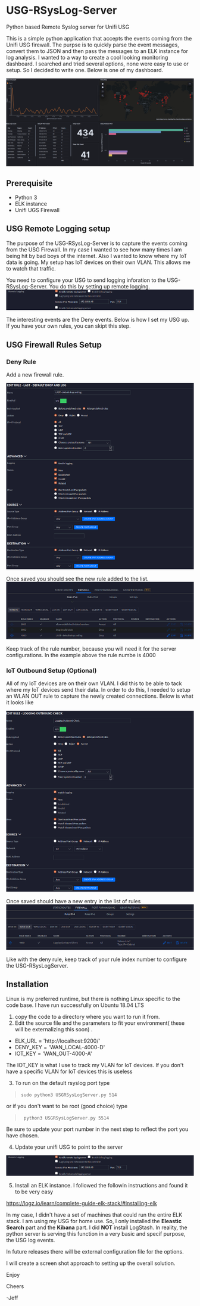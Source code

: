 # USG-RSysLog-Server
Python based Remote Syslog server for Unifi USG 

This is a simple python application that accepts the events coming from the Unifi USG firewall.
The purpse is to quickly parse the event messages, convert them to JSON and then pass the messages to an ELK instance for log analysis. I wanted to a way to create a cool looking monitoring dashboard. I searched and tried several options, none were easy to use or setup. So I decided to write one. Below is one of my dashboard.

![alt text](https://github.com/cal2net/USG-RSysLog-Server/blob/master/images/Deny-Dashboard.png "Dashboard showing statistics about the deny rule")


## Prerequisite
* Python 3
* ELK instance
* Unifi UGS Firewall

## USG Remote Logging setup
The purpose of the USG-RSysLog-Server is to capture the events coming from the USG Firewall. In my case I wanted to see how many times I am being hit by bad boys of the internet. Also I wanted to know where my IoT data is going. My setup has IoT devices on their own VLAN. This allows me to watch that traffic. 
 
You need to configure your USG to send logging inforation to the USG-RSysLog-Server.  You do this by setting up remote logging.
![alt text](https://github.com/cal2net/USG-RSysLog-Server/blob/master/images/USG_Remote_Syslog_IP.png "USG Remote IP Entry")

The interesting events are the Deny events. Below is how I set my USG up. If you have your own rules, you can skipt this step.
## USG Firewall Rules Setup
### Deny Rule
Add a new firewall rule. 

![alt text](https://github.com/cal2net/USG-RSysLog-Server/blob/master/images/Deny_FW-Rule-Details.png "Details of firewall rule for Deny Rule")
 
Once saved you should see the new rule added to the list.
![alt text](https://github.com/cal2net/USG-RSysLog-Server/blob/master/images/Deny_FW-Rule.png "Firewall list in USG for WAN-IN")
 
Keep track of the rule number, because you will need it for the server configurations. In the example above the rule numbe is 4000

### IoT Outbound Setup (Optional)
All of my IoT devices are on their own VLAN. I did this to be able to tack where my IoT devices send their data. In order to do this, I needed to setup an WLAN OUT rule to capture the newly created connections. Below is what it looks like


![alt text](https://github.com/cal2net/USG-RSysLog-Server/blob/master/images/IoT_OutBound_FW-Rule-Details.png "Details of firewall rule for IoT VLAN outboud traffic")

Once saved should have a new entry in the list of rules
![alt text](https://github.com/cal2net/USG-RSysLog-Server/blob/master/images/IoT_OutBound_FW-Rule.png "List of firewall rules for outboud traffic")

Like with the deny rule, keep track of your rule index number to configure the USG-RSysLogServer.

## Installation
Linux is my preferred runtime, but there is nothing Linux specific to the code base.
I have run successfully on Ubuntu 18.04 LTS

1. copy the code to a directory where you want to run it from. 
2. Edit the source file and the parameters to fit your environment( these will be externalizing this soon) . 
* ELK_URL = 'http://localhost:9200/' 
* DENY_KEY = 'WAN_LOCAL-4000-D'
* IOT_KEY = 'WAN_OUT-4000-A' 
 
The IOT_KEY is what I use to track my VLAN for IoT devices. If you don't have a specific VLAN for IoT devices this is useless

3. To run on the default rsyslog port type
  
>`sudo python3 USGRSysLogServer.py 514` 
  
or if you don't want to be root (good choice) type 
  
>` python3 USGRSysLogServer.py 5514` 
 
 Be sure to update your port number in the next step to reflect the port you have chosen.

4. Update your unifi USG to point to the server

![alt text](https://github.com/cal2net/USG-RSysLog-Server/blob/master/images/USG_Remote_Syslog_IP.png "USG Remote IP Entry")

5. Install an ELK instance. I followed the followin instructions and found it to be very easy
  
https://logz.io/learn/complete-guide-elk-stack/#installing-elk

In my case, I didn't have a set of machines that could run the entire ELK stack. I am using my USG for home use. So, I only installed the __Eleastic Search__ part and the __Kibana__ part. I did __NOT__ install LogStash. In reality, the python server is serving this function in a very basic and specif purpose, the USG log events.

In future releases there will be external configuration file for the options.

I will create a screen shot approach to setting up the overall solution.

Enjoy


Cheers 
 
-Jeff
